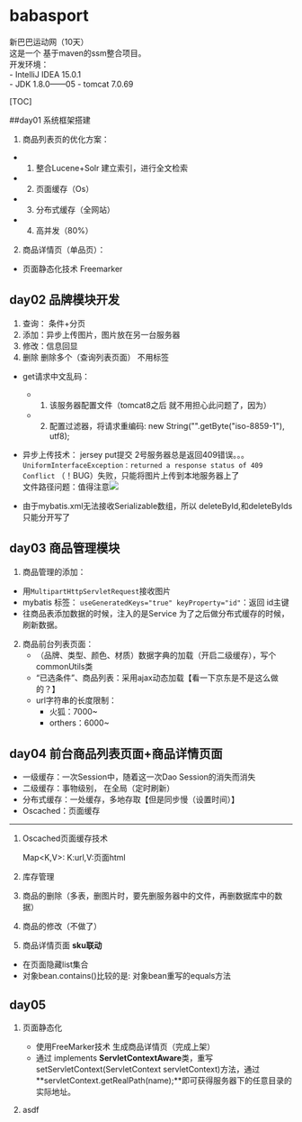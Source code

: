 # babasport 
新巴巴运动网（10天）  
这是一个 基于maven的ssm整合项目。  
开发环境：  
	 - IntelliJ IDEA 15.0.1  
	 - JDK 1.8.0——05 
	 - tomcat 7.0.69



[TOC]


##day01 系统框架搭建
1. 商品列表页的优化方案：  
 - 1. 整合Lucene+Solr 建立索引，进行全文检索  
 - 2. 页面缓存（Os）  
 - 3. 分布式缓存（全网站）  
 - 4. 高并发（80%）  

2. 商品详情页（单品页）：  
 - 页面静态化技术 Freemarker

## day02 品牌模块开发
1. 查询： 条件+分页
2. 添加：异步上传图片，图片放在另一台服务器
3. 修改：信息回显
4. 删除 删除多个（查询列表页面）
	 不用<hidden />标签 


 - get请求中文乱码：
	 - 1. 该服务器配置文件（tomcat8之后 就不用担心此问题了，因为）
	 - 2. 配置过滤器，将请求重编码: new String("".getByte("iso-8859-1"), utf8);  

 - 异步上传技术： jersey put提交 2号服务器总是返回409错误。。。  
```UniformInterfaceException：returned a response status of 409 Conflict```
（！BUG）失败，只能将图片上传到本地服务器上了  
文件路径问题：值得注意![](https://github.com/nibnait/babasport/blob/master/%E6%8A%80%E6%9C%AF%E7%82%B9%E7%AC%94%E8%AE%B0%E9%99%84%E4%BB%B6/README-1.png?raw=true)

 - 由于mybatis.xml无法接收Serializable数组，所以 deleteById,和deleteByIds只能分开写了

## day03 商品管理模块
1. 商品管理的添加：
 - 用```MultipartHttpServletRequest```接收图片
 - mybatis 标签：
```useGeneratedKeys="true" keyProperty="id"```：返回 id主键
 - 往商品表添加数据的时候，注入的是Service 为了之后做分布式缓存的时候，刷新数据。


2. 商品前台列表页面：
	- （品牌、类型、颜色、材质）数据字典的加载（开启二级缓存），写个commonUtils类
	- “已选条件”、商品列表：采用ajax动态加载【看一下京东是不是这么做的？】
	- url字符串的长度限制：
		- 火狐：7000~
		- orthers：6000~


## day04 前台商品列表页面+商品详情页面
 - 一级缓存：一次Session中，随着这一次Dao Session的消失而消失
 - 二级缓存：事物级别， 在全局（定时刷新）
 - 分布式缓存：一处缓存，多地存取【但是同步慢（设置时间）】
 - Oscached：页面缓存

----------------------------

1. Oscached页面缓存技术

	Map<K,V>:	K:url,V:页面html

2. 库存管理
3. 商品的删除（多表，删图片时，要先删服务器中的文件，再删数据库中的数据）
4. 商品的修改（不做了）

5. 商品详情页面 **sku联动**

 - 在页面隐藏list集合 
 - 对象bean.contains()比较的是:
	对象bean重写的equals方法


## day05 

1. 页面静态化
	 - 使用FreeMarker技术 生成商品详情页（完成上架）
	 - 通过 implements **ServletContextAware**类，重写setServletContext(ServletContext servletContext)方法，通过**servletContext.getRealPath(name);**即可获得服务器下的任意目录的实际地址。

2. asdf 
